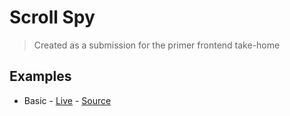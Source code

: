 # Scroll Spy

> Created as a submission for the primer frontend take-home

## Examples

- Basic - [Live](https://github.com/) - [Source](./example)

